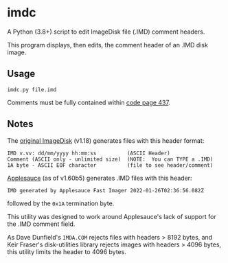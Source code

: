 # imdc
A Python (3.8+) script to edit ImageDisk file (.IMD) comment headers.

This program displays, then edits, the comment header of an .IMD disk image.

## Usage

```
imdc.py file.imd
```

Comments must be fully contained within [code page 437](https://en.wikipedia.org/wiki/Code_page_437).

## Notes

The [original ImageDisk](http://dunfield.classiccmp.org/img/index.htm) (v1.18) generates files with this header format:

    IMD v.vv: dd/mm/yyyy hh:mm:ss          (ASCII Header)
    Comment (ASCII only - unlimited size)  (NOTE:  You can TYPE a .IMD)
    1A byte - ASCII EOF character          (file to see header/comment)

[Applesauce](https://applesaucefdc.com/) (as of v1.60b5) generates .IMD files with this header:

    IMD generated by Applesauce Fast Imager 2022-01-26T02:36:56.082Z
    
followed by the `0x1A` termination byte.

This utility was designed to work around Applesauce's lack of support for
the .IMD comment field.

As Dave Dunfield's `IMDA.COM` rejects files with headers > 8192 bytes, and Keir
Fraser's disk-utilities library rejects images with headers > 4096 bytes,
this utility limits the header to 4096 bytes.
